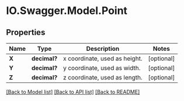 # IO.Swagger.Model.Point
## Properties

Name | Type | Description | Notes
------------ | ------------- | ------------- | -------------
**X** | **decimal?** | x coordinate, used as height. | [optional] 
**Y** | **decimal?** | y coordinate, used as width. | [optional] 
**Z** | **decimal?** | z coordinate, used as length. | [optional] 

[[Back to Model list]](../README.md#documentation-for-models) [[Back to API list]](../README.md#documentation-for-api-endpoints) [[Back to README]](../README.md)

